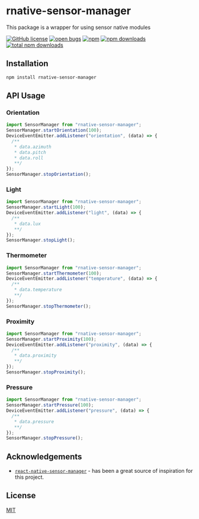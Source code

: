 # rnative-sensor-manager

This package is a wrapper for using sensor native modules

[![GitHub license](https://img.shields.io/github/license/j0nl1/rnative-sensor-manager.svg?color=blue&style=for-the-badge)](./LICENSE)
[![open bugs](https://img.shields.io/github/issues-raw/j0nl1/rnative-sensor-manager/bug.svg?color=d73a4a&label=open%20bugs&style=for-the-badge)](https://github.com/j0nl1/rnative-sensor-manager/issues?utf8=%E2%9C%93&q=is%3Aissue+is%3Aopen+label%3Abug)
[![npm](https://img.shields.io/npm/v/rnative-sensor-manager.svg?color=green&style=for-the-badge)](https://www.npmjs.com/package/rnative-sensor-manager)
[![npm downloads](https://img.shields.io/npm/dw/rnative-sensor-manager.svg?label=npm%20downloads&style=for-the-badge)](https://npmcharts.com/compare/rnative-sensor-manager?minimal=true)
[![total npm downloads](https://img.shields.io/npm/dt/rnative-sensor-manager.svg?label=total%20npm%20downloads&style=for-the-badge)](https://npmcharts.com/compare/rnative-sensor-manager?minimal=true)

## Installation

```sh
npm install rnative-sensor-manager
```

## API Usage

### Orientation

```js
import SensorManager from "rnative-sensor-manager";
SensorManager.startOrientation(100);
DeviceEventEmitter.addListener("orientation", (data) => {
  /**
   * data.azimuth
   * data.pitch
   * data.roll
   **/
});
SensorManager.stopOrientation();
```

### Light

```js
import SensorManager from "rnative-sensor-manager";
SensorManager.startLight(100);
DeviceEventEmitter.addListener("light", (data) => {
  /**
   * data.lux
   **/
});
SensorManager.stopLight();
```

### Thermometer

```js
import SensorManager from "rnative-sensor-manager";
SensorManager.startThermometer(100);
DeviceEventEmitter.addListener("temperature", (data) => {
  /**
   * data.temperature
   **/
});
SensorManager.stopThermometer();
```

### Proximity

```js
import SensorManager from "rnative-sensor-manager";
SensorManager.startProximity(100);
DeviceEventEmitter.addListener("proximity", (data) => {
  /**
   * data.proximity
   **/
});
SensorManager.stopProximity();
```

### Pressure

```js
import SensorManager from "rnative-sensor-manager";
SensorManager.startPressure(100);
DeviceEventEmitter.addListener("pressure", (data) => {
  /**
   * data.pressure
   **/
});
SensorManager.stopPressure();
```

## Acknowledgements

- [`react-native-sensor-manager`](https://www.npmjs.com/package/react-native-sensor-manager) - has been a great source of inspiration for this project.

## License

[MIT](./LICENSE)
